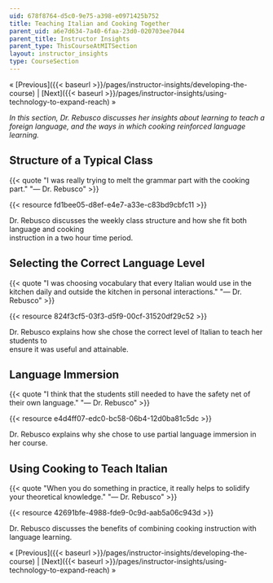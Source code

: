 ```yaml
---
uid: 678f8764-d5c0-9e75-a398-e0971425b752
title: Teaching Italian and Cooking Together
parent_uid: a6e7d634-7a40-6faa-23d0-020703ee7044
parent_title: Instructor Insights
parent_type: ThisCourseAtMITSection
layout: instructor_insights
type: CourseSection
---
```


« [Previous]({{< baseurl >}}/pages/instructor-insights/developing-the-course) | [Next]({{< baseurl >}}/pages/instructor-insights/using-technology-to-expand-reach) »

_In this section, Dr. Rebusco discusses her insights about learning to teach a foreign language, and the ways in which cooking reinforced language learning._

Structure of a Typical Class
----------------------------

{{< quote "I was really trying to melt the grammar part with the cooking part." "— Dr. Rebusco" >}}

{{< resource fd1bee05-d8ef-e4e7-a33e-c83bd9cbfc11 >}}

Dr. Rebusco discusses the weekly class structure and how she fit both language and cooking  
instruction in a two hour time period.

Selecting the Correct Language Level
------------------------------------

{{< quote "I was choosing vocabulary that every Italian would use in the kitchen daily and outside the kitchen in personal interactions." "— Dr. Rebusco" >}}

{{< resource 824f3cf5-03f3-d5f9-00cf-31520df29c52 >}}

Dr. Rebusco explains how she chose the correct level of Italian to teach her students to  
ensure it was useful and attainable.

Language Immersion
------------------

{{< quote "I think that the students still needed to have the safety net of their own language." "— Dr. Rebusco" >}}

{{< resource e4d4ff07-edc0-bc58-06b4-12d0ba81c5dc >}}

Dr. Rebusco explains why she chose to use partial language immersion in  
her course.

Using Cooking to Teach Italian
------------------------------

{{< quote "When you do something in practice, it really helps to solidify your theoretical knowledge." "— Dr. Rebusco" >}}

{{< resource 42691bfe-4988-fde9-0c9d-aab5a06c943d >}}

Dr. Rebusco discusses the benefits of combining cooking instruction with  
language learning.

« [Previous]({{< baseurl >}}/pages/instructor-insights/developing-the-course) | [Next]({{< baseurl >}}/pages/instructor-insights/using-technology-to-expand-reach) »
